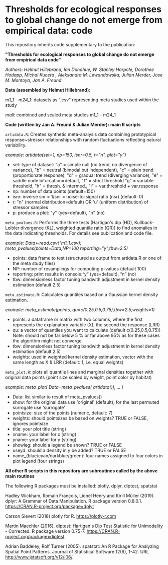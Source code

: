 # Thresholds for ecological responses to global change do not emerge from empirical data: code

This repository inherits code supplementary to the publication:

**"Thresholds for ecological responses to global change do not emerge from empirical data code"**

*Authors:  Helmut Hillebrand, Ian Donohue, W. Stanley Harpole, Dorothee Hodapp, Michal Kucera , Aleksandra M. Lewandowska, Julian Merder, Jose M. Montoya, Jan A. Freund*


**Data (assembled by Helmut Hillebrand):**

*m1_1 - m24_1*: datasets as ".csv" representing meta studies used within the study

*mall*: combined and scaled meta studies m1_1 - m24_1


**Code (written by Jan A. Freund & Julian Merder):**
**main R scripts**

`artidata.R`: Creates synthetic meta-analysis data combining prototypical response~stressor relationships with random fluctuations reflecting natural variability.

*example: artidata(set=1, np=150, isnr=0.5, r="n", plot="y")*

  - set:  type of dataset: "a" = simple null (no trend, no divergence of variance),
                           "b" = neutral (bimodal but independent),
                           "c" = plain trend (proportionate response), 
                           "d" = gradual trend (diverging variance),
                           "e" = saddle node bifurcation=default, 
                           "f" = strict threshold
                           "g" = variable threshold, 
                           "h" = thresh. & intermed., 
                           "i" = var.threshold + var.response
  - np:   number of data points (default=150)
  - isnr: inverse snr = 1/snr = noise-to-signal ratio (nsr) (default: 0)
  - r:    "n" (normal distribution=default) OR 'u'  (uniform distribution) of stressor samples
  - p:    produce a plot: "y" (yes=default), "n" (no) 



`meta_pvalues.R`: Performs the three tests (Hartigan's dip (HD), Kullback-Leibler divergence (KL), weighted quantile ratio (QR)) to find anomalies in the data indicating thresholds. For details see publication and code file. 

*example: 
Data<-read.csv("m1_1.csv);
meta_pvalues(points=Data,NP=100,reporting="y",tbw=2.5)*

- points: data frame to test (structured as output from artidata.R or one of the meta study files)
- NP: number of resamplings for computing p-values (default 100)
- reporting: print results in console:“y” (yes=default), “n” (no)
- tbw: dimensionless factor tuning bandwith adjustment in kernel density estimation (default 2.5)

`meta_estimate.R`: Calculates quantiles based on a Gaussian kernel density estimation.

*example: meta_estimate(points, qu=c(0.25,0.5,0.75),tbw=2.5,weights=1)*

- points: a dataframe or matrix with two columns, where the first represents the explanatory variable (X), the second the response (LRR)
- qu: a vector of quantiles you want to calculate (default c(0.25,0.5,0.75))
Note: should not be far below 5 % or far above 95% as for these cases the algorithm might not converge
- tbw: dimensionless factor tuning bandwith adjustment in kernel density estimation (default 2.5)
- weights: used in weighted kernel density estimation, vector with the same length as X & LRR (default: 1, i.e. equal weights)



`meta_plot.R`: plots all quantile lines and marginal densities together with original data points (point size scaled by weight, point color by habitat)

*example: meta_plot( Data=meta_pvalues( artidata()), ... )*

- Data: list similar to result of meta_pvalues()
- show: for the original data use 'original' (default); for the last permuted surrogate use 'surrogate'
- pointsize: size of the points (numeric, default: 7)
- weights: should pointsizes be based on weights? TRUE or FALSE, ignores pointsize
- title: your plot title (string)
- xname: your label for x (string)
- yname: your label for y (string)
- showleg: should a legend be shown? TRUE or FALSE
- useyd: should a density in y be added? TRUE or FALSE
- name_(blue/cyan/darkblue/green): four names assigned to four colors in plot legend (four strings)


**All other R scripts in this repository are subroutines called by the above main routines**

The following R packages must be installed: 
	plotly, dplyr, diptest, spatstat
  
  Hadley Wickham, Romain François, Lionel Henry and Kirill Müller (2019). dplyr: A Grammar of Data Manipulation. R
  package version 0.8.0.1. https://CRAN.R-project.org/package=dplyr
  
   Carson Sievert (2018) plotly for R. https://plotly-r.com
   
   Martin Maechler (2016). diptest: Hartigan's Dip Test Statistic for Unimodality - Corrected. R package version
   0.75-7. https://CRAN.R-project.org/package=diptest
   
   Adrian Baddeley, Rolf Turner (2005). spatstat: An R Package for Analyzing Spatial Point Patterns. Journal of
   Statistical Software 12(6), 1-42. URL http://www.jstatsoft.org/v12/i06/.


